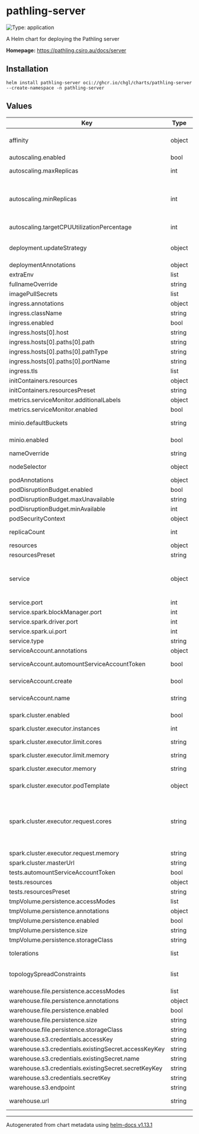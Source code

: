 # pathling-server

![Type: application](https://img.shields.io/badge/Type-application-informational?style=flat-square)

A Helm chart for deploying the Pathling server

**Homepage:** <https://pathling.csiro.au/docs/server>

## Installation

```console
helm install pathling-server oci://ghcr.io/chgl/charts/pathling-server --create-namespace -n pathling-server
```

## Values

| Key                                                  | Type   | Default                                                                                                                                     | Description                                                                                                                                                                                                                                                                                                                                                                                                                                                            |
| ---------------------------------------------------- | ------ | ------------------------------------------------------------------------------------------------------------------------------------------- | ---------------------------------------------------------------------------------------------------------------------------------------------------------------------------------------------------------------------------------------------------------------------------------------------------------------------------------------------------------------------------------------------------------------------------------------------------------------------- |
| affinity                                             | object | `{}`                                                                                                                                        | affinity for pods assignment see: <https://kubernetes.io/docs/concepts/configuration/assign-pod-node/#affinity-and-anti-affinity>                                                                                                                                                                                                                                                                                                                                      |
| autoscaling.enabled                                  | bool   | `false`                                                                                                                                     | enable horizontal pod autoscaling                                                                                                                                                                                                                                                                                                                                                                                                                                      |
| autoscaling.maxReplicas                              | int    | `5`                                                                                                                                         | upper limit for the number of pods that can be set by the autoscaler; cannot be smaller than `minReplicas`.                                                                                                                                                                                                                                                                                                                                                            |
| autoscaling.minReplicas                              | int    | `1`                                                                                                                                         | minReplicas is the lower limit for the number of replicas to which the autoscaler can scale down. It defaults to 1 pod. minReplicas is allowed to be 0 if the alpha feature gate HPAScaleToZero is enabled and at least one Object or External metric is configured. Scaling is active as long as at least one metric value is available.                                                                                                                              |
| autoscaling.targetCPUUtilizationPercentage           | int    | `80`                                                                                                                                        | target average CPU utilization (represented as a percentage of requested CPU) over all the pods; if not specified the default autoscaling policy will be used.                                                                                                                                                                                                                                                                                                         |
| deployment.updateStrategy                            | object | `{"type":"Recreate"}`                                                                                                                       | Deployment strategy type <https://kubernetes.io/docs/concepts/workloads/controllers/statefulset/#update-strategies>                                                                                                                                                                                                                                                                                                                                                    |
| deploymentAnnotations                                | object | `{}`                                                                                                                                        | metadata.annotations to apply to the deployment                                                                                                                                                                                                                                                                                                                                                                                                                        |
| extraEnv                                             | list   | `[]`                                                                                                                                        | extra environment variables to apply to the container                                                                                                                                                                                                                                                                                                                                                                                                                  |
| fullnameOverride                                     | string | `""`                                                                                                                                        | String to fully override fullname template                                                                                                                                                                                                                                                                                                                                                                                                                             |
| imagePullSecrets                                     | list   | `[]`                                                                                                                                        | image pull secrets                                                                                                                                                                                                                                                                                                                                                                                                                                                     |
| ingress.annotations                                  | object | `{}`                                                                                                                                        |                                                                                                                                                                                                                                                                                                                                                                                                                                                                        |
| ingress.className                                    | string | `""`                                                                                                                                        |                                                                                                                                                                                                                                                                                                                                                                                                                                                                        |
| ingress.enabled                                      | bool   | `false`                                                                                                                                     |                                                                                                                                                                                                                                                                                                                                                                                                                                                                        |
| ingress.hosts[0].host                                | string | `"pathling-server.127.0.0.1.nip.io"`                                                                                                        |                                                                                                                                                                                                                                                                                                                                                                                                                                                                        |
| ingress.hosts[0].paths[0].path                       | string | `"/"`                                                                                                                                       |                                                                                                                                                                                                                                                                                                                                                                                                                                                                        |
| ingress.hosts[0].paths[0].pathType                   | string | `"ImplementationSpecific"`                                                                                                                  |                                                                                                                                                                                                                                                                                                                                                                                                                                                                        |
| ingress.hosts[0].paths[0].portName                   | string | `"http"`                                                                                                                                    |                                                                                                                                                                                                                                                                                                                                                                                                                                                                        |
| ingress.tls                                          | list   | `[]`                                                                                                                                        |                                                                                                                                                                                                                                                                                                                                                                                                                                                                        |
| initContainers.resources                             | object | `{}`                                                                                                                                        |                                                                                                                                                                                                                                                                                                                                                                                                                                                                        |
| initContainers.resourcesPreset                       | string | `"nano"`                                                                                                                                    |                                                                                                                                                                                                                                                                                                                                                                                                                                                                        |
| metrics.serviceMonitor.additionalLabels              | object | `{}`                                                                                                                                        |                                                                                                                                                                                                                                                                                                                                                                                                                                                                        |
| metrics.serviceMonitor.enabled                       | bool   | `false`                                                                                                                                     |                                                                                                                                                                                                                                                                                                                                                                                                                                                                        |
| minio.defaultBuckets                                 | string | `"pathling-warehouse"`                                                                                                                      | create a bucket used for the pathling server warehouse by default. See `warehouse.url`.                                                                                                                                                                                                                                                                                                                                                                                |
| minio.enabled                                        | bool   | `true`                                                                                                                                      | set to `true` to enable the included minio sub-chart and auto-configure the server to use it for storage                                                                                                                                                                                                                                                                                                                                                               |
| nameOverride                                         | string | `""`                                                                                                                                        | String to partially override fullname template (will maintain the release name)                                                                                                                                                                                                                                                                                                                                                                                        |
| nodeSelector                                         | object | `{}`                                                                                                                                        | node labels for pods assignment see: <https://kubernetes.io/docs/concepts/scheduling-eviction/assign-pod-node/>                                                                                                                                                                                                                                                                                                                                                        |
| podAnnotations                                       | object | `{}`                                                                                                                                        | pod annotations                                                                                                                                                                                                                                                                                                                                                                                                                                                        |
| podDisruptionBudget.enabled                          | bool   | `false`                                                                                                                                     | create a PodDisruptionBudget resource                                                                                                                                                                                                                                                                                                                                                                                                                                  |
| podDisruptionBudget.maxUnavailable                   | string | `""`                                                                                                                                        | Maximum unavailable instances; ignored if there is no PodDisruptionBudget                                                                                                                                                                                                                                                                                                                                                                                              |
| podDisruptionBudget.minAvailable                     | int    | `1`                                                                                                                                         | Minimum available instances; ignored if there is no PodDisruptionBudget                                                                                                                                                                                                                                                                                                                                                                                                |
| podSecurityContext                                   | object | `{}`                                                                                                                                        | the pod security context                                                                                                                                                                                                                                                                                                                                                                                                                                               |
| replicaCount                                         | int    | `1`                                                                                                                                         | number of replicas. This components can also be easily scaled horizontally if necessary.                                                                                                                                                                                                                                                                                                                                                                               |
| resources                                            | object | `{}`                                                                                                                                        |                                                                                                                                                                                                                                                                                                                                                                                                                                                                        |
| resourcesPreset                                      | string | `"large"`                                                                                                                                   |                                                                                                                                                                                                                                                                                                                                                                                                                                                                        |
| service                                              | object | `{"metrics":{"port":8081},"port":8080,"spark":{"blockManager":{"port":7078},"driver":{"port":7077},"ui":{"port":4040}},"type":"ClusterIP"}` | service used to expose the API                                                                                                                                                                                                                                                                                                                                                                                                                                         |
| service.port                                         | int    | `8080`                                                                                                                                      | service port                                                                                                                                                                                                                                                                                                                                                                                                                                                           |
| service.spark.blockManager.port                      | int    | `7078`                                                                                                                                      | service port for the Spark block manager                                                                                                                                                                                                                                                                                                                                                                                                                               |
| service.spark.driver.port                            | int    | `7077`                                                                                                                                      | service port for the Spark driver                                                                                                                                                                                                                                                                                                                                                                                                                                      |
| service.spark.ui.port                                | int    | `4040`                                                                                                                                      | service port for the Spark UI                                                                                                                                                                                                                                                                                                                                                                                                                                          |
| service.type                                         | string | `"ClusterIP"`                                                                                                                               | type of service                                                                                                                                                                                                                                                                                                                                                                                                                                                        |
| serviceAccount.annotations                           | object | `{}`                                                                                                                                        | Annotations to add to the service account                                                                                                                                                                                                                                                                                                                                                                                                                              |
| serviceAccount.automountServiceAccountToken          | bool   | `false`                                                                                                                                     | whether to automount the SA token. Note the SA token is also automatically mounted if `spark.cluster.enabled=true`                                                                                                                                                                                                                                                                                                                                                     |
| serviceAccount.create                                | bool   | `true`                                                                                                                                      | Specifies whether a service account should be created. Used to setup Spark executor pods if `spark.cluster.enabled=true`.                                                                                                                                                                                                                                                                                                                                              |
| serviceAccount.name                                  | string | `""`                                                                                                                                        | The name of the service account to use. If not set and create is true, a name is generated using the fullname template                                                                                                                                                                                                                                                                                                                                                 |
| spark.cluster.enabled                                | bool   | `false`                                                                                                                                     | ⚠️ Experimental: enable clustered mode for the Spark deployment. The Pathling server acts as the driver.                                                                                                                                                                                                                                                                                                                                                               |
| spark.cluster.executor.instances                     | int    | `1`                                                                                                                                         | number of executor instances                                                                                                                                                                                                                                                                                                                                                                                                                                           |
| spark.cluster.executor.limit.cores                   | string | `""`                                                                                                                                        | Specify a hard cpu limit for each executor pod launched for the Spark Application.                                                                                                                                                                                                                                                                                                                                                                                     |
| spark.cluster.executor.limit.memory                  | string | `""`                                                                                                                                        | executor pod container memory limits                                                                                                                                                                                                                                                                                                                                                                                                                                   |
| spark.cluster.executor.memory                        | string | `""`                                                                                                                                        | Amount of memory to use per executor process, in the same format as JVM memory strings with a size unit suffix ("k", "m", "g" or "t") (e.g. 512m, 2g).                                                                                                                                                                                                                                                                                                                 |
| spark.cluster.executor.podTemplate                   | object | `{}`                                                                                                                                        | executor pod template. Stored as YAML and mounted as a file specified in `spark.kubernetes.executor.podTemplateFile`.                                                                                                                                                                                                                                                                                                                                                  |
| spark.cluster.executor.request.cores                 | string | `""`                                                                                                                                        | Specify the cpu request for each executor pod. Values conform to the Kubernetes convention. Example values include 0.1, 500m, 1.5, 5, etc., with the definition of cpu units documented in CPU units. This is distinct from spark.executor.cores: it is only used and takes precedence over spark.executor.cores for specifying the executor pod cpu request if set. Task parallelism, e.g., number of tasks an executor can run concurrently is not affected by this. |
| spark.cluster.executor.request.memory                | string | `""`                                                                                                                                        | executor pod container memory requests                                                                                                                                                                                                                                                                                                                                                                                                                                 |
| spark.cluster.masterUrl                              | string | `"k8s://https://kubernetes.default.svc"`                                                                                                    | the Spark master URL                                                                                                                                                                                                                                                                                                                                                                                                                                                   |
| tests.automountServiceAccountToken                   | bool   | `false`                                                                                                                                     |                                                                                                                                                                                                                                                                                                                                                                                                                                                                        |
| tests.resources                                      | object | `{}`                                                                                                                                        |                                                                                                                                                                                                                                                                                                                                                                                                                                                                        |
| tests.resourcesPreset                                | string | `"nano"`                                                                                                                                    |                                                                                                                                                                                                                                                                                                                                                                                                                                                                        |
| tmpVolume.persistence.accessModes                    | list   | `["ReadWriteOnce"]`                                                                                                                         | PVC Access Mode for data volume                                                                                                                                                                                                                                                                                                                                                                                                                                        |
| tmpVolume.persistence.annotations                    | object | `{}`                                                                                                                                        | annotations for the PVC                                                                                                                                                                                                                                                                                                                                                                                                                                                |
| tmpVolume.persistence.enabled                        | bool   | `false`                                                                                                                                     | create a volume for the /tmp dir                                                                                                                                                                                                                                                                                                                                                                                                                                       |
| tmpVolume.persistence.size                           | string | `"8Gi"`                                                                                                                                     | PVC Storage Request for data volume                                                                                                                                                                                                                                                                                                                                                                                                                                    |
| tmpVolume.persistence.storageClass                   | string | `""`                                                                                                                                        | PVC storage class                                                                                                                                                                                                                                                                                                                                                                                                                                                      |
| tolerations                                          | list   | `[]`                                                                                                                                        | tolerations for pods assignment see: <https://kubernetes.io/docs/concepts/configuration/taint-and-toleration/>                                                                                                                                                                                                                                                                                                                                                         |
| topologySpreadConstraints                            | list   | `[]`                                                                                                                                        | pod topology spread configuration see: <https://kubernetes.io/docs/concepts/workloads/pods/pod-topology-spread-constraints/#api>                                                                                                                                                                                                                                                                                                                                       |
| warehouse.file.persistence.accessModes               | list   | `["ReadWriteOnce"]`                                                                                                                         | PVC Access Mode for data volume                                                                                                                                                                                                                                                                                                                                                                                                                                        |
| warehouse.file.persistence.annotations               | object | `{}`                                                                                                                                        | annotations for the PVC                                                                                                                                                                                                                                                                                                                                                                                                                                                |
| warehouse.file.persistence.enabled                   | bool   | `false`                                                                                                                                     | Enable file-based data persistence using PVC                                                                                                                                                                                                                                                                                                                                                                                                                           |
| warehouse.file.persistence.size                      | string | `"8Gi"`                                                                                                                                     | PVC Storage Request for data volume                                                                                                                                                                                                                                                                                                                                                                                                                                    |
| warehouse.file.persistence.storageClass              | string | `""`                                                                                                                                        | PVC storage class                                                                                                                                                                                                                                                                                                                                                                                                                                                      |
| warehouse.s3.credentials.accessKey                   | string | `""`                                                                                                                                        | access key for S3 (`fs.s3a.access.key`)                                                                                                                                                                                                                                                                                                                                                                                                                                |
| warehouse.s3.credentials.existingSecret.accessKeyKey | string | `"s3-access-key"`                                                                                                                           | name of the key inside the secret that refers to the access key                                                                                                                                                                                                                                                                                                                                                                                                        |
| warehouse.s3.credentials.existingSecret.name         | string | `""`                                                                                                                                        | name of an existing secret containing the access- and secret-key.                                                                                                                                                                                                                                                                                                                                                                                                      |
| warehouse.s3.credentials.existingSecret.secretKeyKey | string | `"s3-secret-key"`                                                                                                                           | name of the key inside the secret that refers to the secret key                                                                                                                                                                                                                                                                                                                                                                                                        |
| warehouse.s3.credentials.secretKey                   | string | `""`                                                                                                                                        | secret key for S3 (`fs.s3a.secret.key`)                                                                                                                                                                                                                                                                                                                                                                                                                                |
| warehouse.s3.endpoint                                | string | `""`                                                                                                                                        | S3 endpoint (`fs.s3a.endpoint`)                                                                                                                                                                                                                                                                                                                                                                                                                                        |
| warehouse.url                                        | string | `"s3://pathling-warehouse"`                                                                                                                 | base URL at which Pathling will look for data files (`pathling.storage.warehouseUrl`).                                                                                                                                                                                                                                                                                                                                                                                 |

---

Autogenerated from chart metadata using [helm-docs v1.13.1](https://github.com/norwoodj/helm-docs/releases/v1.13.1)
